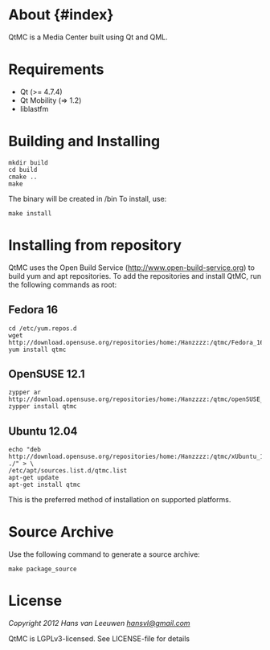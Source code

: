 About                                                                 {#index}
=====

QtMC is a Media Center built using Qt and QML.


Requirements
============

* Qt (>= 4.7.4)
* Qt Mobility (=> 1.2)
* liblastfm


Building and Installing
=======================

    mkdir build
    cd build
    cmake ..
    make

The binary will be created in <build-folder>/bin
To install, use:

    make install


Installing from repository
==========================

QtMC uses the Open Build Service (http://www.open-build-service.org) to build
yum and apt repositories. To add the repositories and install QtMC, run the
following commands as root:

Fedora 16
---------

    cd /etc/yum.repos.d
    wget http://download.opensuse.org/repositories/home:/Hanzzzz:/qtmc/Fedora_16/home:Hanzzzz:qtmc.repo
    yum install qtmc

OpenSUSE 12.1
-------------

    zypper ar http://download.opensuse.org/repositories/home:/Hanzzzz:/qtmc/openSUSE_12.1/home:Hanzzzz:qtmc.repo
    zypper install qtmc

Ubuntu 12.04
------------

    echo "deb http://download.opensuse.org/repositories/home:/Hanzzzz:/qtmc/xUbuntu_12.04/ ./" > \
    /etc/apt/sources.list.d/qtmc.list
    apt-get update
    apt-get install qtmc

This is the preferred method of installation on supported platforms.


Source Archive
==============

Use the following command to generate a source archive:

    make package_source


License
=======

*Copyright 2012 Hans van Leeuwen <hansvl@gmail.com>*

QtMC is LGPLv3-licensed. See LICENSE-file for details


